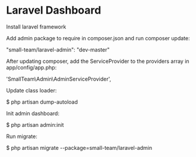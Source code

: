 Laravel Dashboard
=================

Install laravel framework

Add admin package to require in composer.json and run composer update:

"small-team/laravel-admin": "dev-master"

After updating composer, add the ServiceProvider to the providers array in app/config/app.php:

'SmallTeam\Admin\AdminServiceProvider',

Update class loader:

$ php artisan dump-autoload

Init admin dashboard:

$ php artisan admin:init

Run migrate:

$ php artisan migrate --package=small-team/laravel-admin
